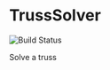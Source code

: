 TrussSolver
===========

![Build Status](https://github.com/chiku/cmatrix/actions/workflows/build.yml/badge.svg)


Solve a truss
